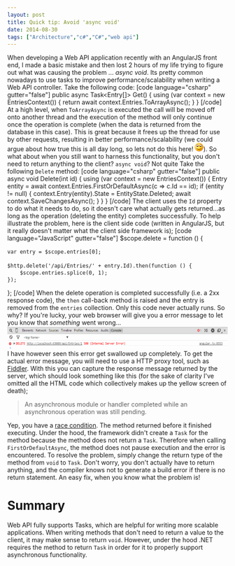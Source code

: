```yaml
---
layout: post
title: Quick tip: Avoid 'async void'
date: 2014-08-30
tags: ["Architecture","c#","C#","web api"]
---
```


When developing a Web API application recently with an AngularJS front end, I made a basic mistake and then lost 2 hours of my life trying to figure out what was causing the problem ... _async void_. Its pretty common nowadays to use tasks to improve performance/scalability when writing a Web API controller.  Take the following code: [code language="csharp" gutter="false"] public async Task<Entry[]> Get() { using (var context = new EntriesContext()) { return await context.Entries.ToArrayAsync(); } } [/code] At a high level, when `ToArrayAsync` is executed the call will be moved off onto another thread and the execution of the method will only continue once the operation is complete (when the data is returned from the database in this case).  This is great because it frees up the thread for use by other requests, resulting in better performance/scalability (we could argue about how true this is all day long, so lets not do this here! ![Smile](wlEmoticon-smile.png)). So what about when you still want to harness this functionality, but you don't need to return anything to the client? `async void`? Not quite Take the following `Delete` method: [code language="csharp" gutter="false"] public async void Delete(int id) { using (var context = new EntriesContext()) { Entry entity = await context.Entries.FirstOrDefaultAsync(c => c.Id == id); if (entity != null) { context.Entry(entity).State = EntityState.Deleted; await context.SaveChangesAsync(); } } } [/code] The client uses the `Id` property to do what it needs to do, so it doesn't care what actually gets returned...as long as the operation (deleting the entity) completes successfully. To help illustrate the problem, here is the client side code (written in AngularJS, but it really doesn't matter what the client side framework is); [code language="JavaScript" gutter="false"] $scope.delete = function () {

    var entry = $scope.entries[0];

    $http.delete('/api/Entries/' + entry.Id).then(function () {
        $scope.entries.splice(0, 1);
    });

}; [/code] When the delete operation is completed successfully (i.e. a 2xx response code), the `then` call-back method is raised and the entry is removed from the `entries` collection.  Only this code never actually runs.  So why? If you're lucky, your web browser will give you a error message to let you know that _something_ went wrong... [![browser-error](browser-error_thumb.png "browser-error")](https://www.developerhandbook.com/wp-content/uploads/2014/08/browser-error.png) I have however seen this error get swallowed up completely. To get the actual error message, you will need to use a HTTP proxy tool, such as [Fiddler](http://www.telerik.com/fiddler).  With this you can capture the response message returned by the server, which should look something like this (for the sake of clarity I've omitted all the HTML code which collectively makes up the yellow screen of death);

> An asynchronous module or handler completed while an asynchronous operation was still pending.

Yep, you have a [race condition](http://en.wikipedia.org/wiki/Race_condition).  The method returned before it finished executing.  Under the hood, the framework didn't create a `Task` for the method because the method does not return a `Task`.  Therefore when calling `FirstOrDefaultAsync`, the method does not pause execution and the error is encountered. To resolve the problem, simply change the return type of the method from `void` to `Task`.  Don't worry, you don't actually have to return anything, and the compiler knows not to generate a build error if there is no return statement.  An easy fix, when you know what the problem is!

# Summary

Web API fully supports Tasks, which are helpful for writing more scalable applications.  When writing methods that don't need to return a value to the client, it may make sense to return `void`.  However, under the hood .NET requires the method to return `Task` in order for it to properly support asynchronous  functionality.
